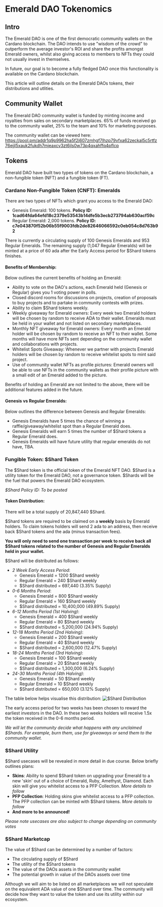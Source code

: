 # Emerald DAO Tokenomics

## Intro
The Emerald DAO is one of the first democratic community wallets on the Cardano blockchain. The DAO intends to use "wisdom of the crowd" to outperform the average investor's ROI and share the profits amongst Emerald owners, whilst also giving access to members to NFTs they could not usually invest in themselves. 

In future, our goal is to become a fully fledged DAO once this functionality is available on the Cardano blockchain.

This article will outline details on the Emerald DAOs tokens, their distributions and utlities.

## Community Wallet
The Emerald DAO community wallet is funded by minting income and royalties from sales on secondary marketplaces. 65% of funds received go to the community wallet, 25% to the team and 10% for marketing purposes.

The community wallet can be viewed here: https://pool.pm/addr1q9p9962ha5f2j607zmhgf7lhzp79vfxa62zeckal5c5rtfz76ejjl5xauk2fukdh7mjeaxcv3zt6jls0w73p4qxahffq4pflcp

## Tokens
Emerald DAO have built two types of tokens on the Cardano blockchain, a non-fungible token (NFT) and a fungible token (FT).

### Cardano Non-Fungible Token (CNFT): Emeralds
There are two types of NFTs which grant you access to the Emerald DAO:
 * Genesis Emerald: 100 tokens. **Policy ID: 1cad64fda64efd18c2379e53543b14dfe5b3ecb273794ab630acf59c**
 * Regular Emerald: 2,000 tokens.   **Policy ID: c7e043870f52b06b55f9003fdb2de82646066592c0eb054c8d763b92**

There is currently a circulating supply of 100 Genesis Emeralds and 953 Regular Emeralds. The remaining supply (1,047 Regular Emeralds) will be minted at a price of 60 ada after the Early Access period for $Shard tokens finishes.

#### Benefits of Membership:
Below outlines the current benefits of holding an Emerald:
   * Ability to vote on the DAO's actions, each Emerald held (Genesis or Regular) gives you 1 voting power in polls.
   * Closed discord rooms for discussions on projects, creation of proposals to buy projects and to partake in community contests with prizes.
   * Ability to claim $Shard tokens weekly.
   * Weekly giveaway for Emerald owners: Every week two Emerald holders will be chosen by random to receive ADA to their wallet. Emeralds must be held in your wallet and not listed on secondary marketplaces.
   * Monthly NFT giveaway for Emerald owners: Every month an Emerald holder will be chosen by random to receive an NFT to their wallet. Some months will have more NFTs sent depending on the community wallet and collaborations with projects.
   * Whitelist Spots Giveaway: Whenever we partner with projects Emerald holders will be chosen by random to receive whitelist spots to mint said project.
   * Use of community wallet NFTs as profile pictures: Emerald owners will be able to use NFTs in the community wallets as their profile picture with a small edit of an Emerald added to the picture.

Benefits of holding an Emerald are not limited to the above, there will be additional features added in the future.

#### Genesis vs Regular Emeralds:
Below outlines the difference between Genesis and Regular Emeralds:
  * Genesis Emeralds have 5 times the chance of winning a raffle/giveaway/whitelist spot than a Regular Emerald does.
  * Genesis Emeralds will earn 5 times the number of $Shard tokens a Regular Emerald does. 
  * Genesis Emeralds will have future utility that regular emeralds do not have, TBA.

### Fungible Token: $Shard Token
The $Shard token is the official token of the Emerald NFT DAO. $Shard is a utility token for the Emerald DAO, not a governance token. $Shards will be the fuel that powers the Emerald DAO ecosystem.

*$Shard Policy ID: To be posted*

#### Token Distribution:
There will be a total supply of 20,847,440 $Shard.

$Shard tokens are required to be claimed on a **weekly** basis by Emerald holders.
To claim tokens holders will send 2 ada to an address, then receive back $Shard tokens and the ada (minus transaction fees).

**You will only need to send one transaction per week to receive back all $Shard tokens related to the number of Genesis and Regular Emeralds held in your wallet.**

$Shard will be distributed as follows:
 * *2 Week Early Access Period*: 
    * Genesis Emerald = 1200 $Shard weekly
    * Regular Emerald = 240 $Shard weekly
    * $Shard distributed = 697,440 (3.35% Supply)
 * *0-6 Months Period*:
    * Genesis Emerald = 800 $Shard weekly
    * Regular Emerald = 160 $Shard weekly
    * $Shard distributed = 10,400,000 (49.89% Supply)
 * *6-12 Months Period (1st Halving)*:
    * Genesis Emerald = 400 $Shard weekly
    * Regular Emerald = 80 $Shard weekly
    * $Shard distributed = 5,200,000 (24.94% Supply)
 * *12-18 Months Period (2nd Halving)*: 
    * Genesis Emerald = 200 $Shard weekly
    * Regular Emerald = 40 $Shard weekly
    * $Shard distributed = 2,600,000 (12.47% Supply)
 * *18-24 Months Period (3rd Halving)*: 
    * Genesis Emerald = 100 $Shard weekly
    * Regular Emerald = 20 $Shard weekly
    * $Shard distributed = 1,300,000 (6.24% Supply)
 * *24-30 Months Period (4th Halving)*: 
    * Genesis Emerald = 50 $Shard weekly
    * Regular Emerald = 10 $Shard weekly
    * $Shard distributed = 650,000 (3.12% Supply)

The table below helps visualise this distribution:
![$Shard Distribution](https://user-images.githubusercontent.com/99878273/156066292-9b1b419b-d687-42f2-8590-bd8d73ce2ea5.png)

The early access period for two weeks has been chosen to reward the earliest investors in the DAO. In these two weeks holders will receive 1.5x the token received in the 0-6 months period.

*We will let the community decide what happens with any unclaimed $Shards. For example, burn them, use for giveaways or send them to the community wallet.*

### $Shard Utility
$Shard usecases will be revealed in more detail in due course. Below briefly outlines plans:

 * **Skins**: Ability to spend $Shard token on upgrading your Emerald to a new 'skin' out of a choice of Emerald, Ruby, Amethyst, Diamond. Each skin will give you whitelist access to a PFP Collection. *More details to follow*
 * **PFP Collection**: Holding skins give whitelist access to a PFP collection. The PFP collection can be minted with $Shard tokens. *More details to follow*
 * **And more to be announced!**

*Please note usecases are also subject to change depending on community votes*

### $Shard Marketcap
The value of $Shard can be determined by a number of factors:
  * The circulating supply of $Shard
  * The utility of the $Shard tokens
  * The value of the DAOs assets in the community wallet
  * The potential growth in value of the DAOs assets over time

Although we will aim to be listed on all marketplaces we will not speculate on the equivalent ADA value of one $Shard over time. The community will decide how they want to value the token and use its utility within our ecosystem.
